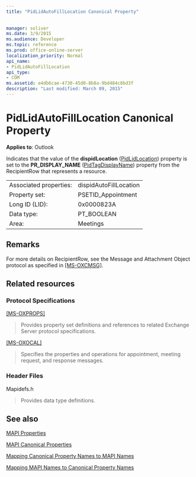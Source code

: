 ```yaml
---
title: "PidLidAutoFillLocation Canonical Property"
 
 
manager: soliver
ms.date: 3/9/2015
ms.audience: Developer
ms.topic: reference
ms.prod: office-online-server
localization_priority: Normal
api_name:
- PidLidAutoFillLocation
api_type:
- COM
ms.assetid: e4db6cae-4730-45d0-8b8a-9bd484c8bd3f
description: "Last modified: March 09, 2015"
---
```


# PidLidAutoFillLocation Canonical Property

  
  
**Applies to**: Outlook 
  
Indicates that the value of the **dispidLocation** ([PidLidLocation](pidlidlocation-canonical-property.md)) property is set to the **PR_DISPLAY_NAME** ([PidTagDisplayName](pidtagdisplayname-canonical-property.md)) property from the RecipientRow that represents a resource.
  
|||
|:-----|:-----|
|Associated properties:  <br/> |dispidAutoFillLocation  <br/> |
|Property set:  <br/> |PSETID_Appointment  <br/> |
|Long ID (LID):  <br/> |0x0000823A  <br/> |
|Data type:  <br/> |PT_BOOLEAN  <br/> |
|Area:  <br/> |Meetings  <br/> |
   
## Remarks

For more details on RecipientRow, see the Message and Attachment Object protocol as specified in [[MS-OXCMSG]](http://msdn.microsoft.com/library/7fd7ec40-deec-4c06-9493-1bc06b349682%28Office.15%29.aspx).
  
## Related resources

### Protocol Specifications

[[MS-OXPROPS]](http://msdn.microsoft.com/library/f6ab1613-aefe-447d-a49c-18217230b148%28Office.15%29.aspx)
  
> Provides property set definitions and references to related Exchange Server protocol specifications.
    
[[MS-OXOCAL]](http://msdn.microsoft.com/library/09861fde-c8e4-4028-9346-e7c214cfdba1%28Office.15%29.aspx)
  
> Specifies the properties and operations for appointment, meeting request, and response messages.
    
### Header Files

Mapidefs.h
  
> Provides data type definitions.
    
## See also



[MAPI Properties](mapi-properties.md)
  
[MAPI Canonical Properties](mapi-canonical-properties.md)
  
[Mapping Canonical Property Names to MAPI Names](mapping-canonical-property-names-to-mapi-names.md)
  
[Mapping MAPI Names to Canonical Property Names](mapping-mapi-names-to-canonical-property-names.md)

